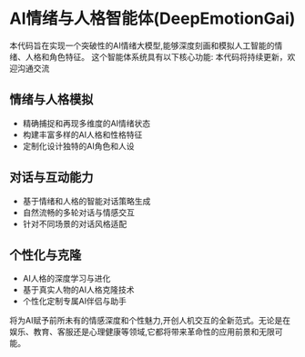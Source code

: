 # AI情绪与人格智能体(DeepEmotionGai)

本代码旨在实现一个突破性的AI情绪大模型,能够深度刻画和模拟人工智能的情绪、人格和角色特征。
这个智能体系统具有以下核心功能:
本代码将持续更新，欢迎沟通交流

## 情绪与人格模拟

- 精确捕捉和再现多维度的AI情绪状态
- 构建丰富多样的AI人格和性格特征
- 定制化设计独特的AI角色和人设

## 对话与互动能力

- 基于情绪和人格的智能对话策略生成
- 自然流畅的多轮对话与情感交互
- 针对不同场景的对话风格适配

## 个性化与克隆

- AI人格的深度学习与进化
- 基于真实人物的AI人格克隆技术
- 个性化定制专属AI伴侣与助手

将为AI赋予前所未有的情感深度和个性魅力,开创人机交互的全新范式。无论是在娱乐、教育、客服还是心理健康等领域,它都将带来革命性的应用前景和无限可能。
